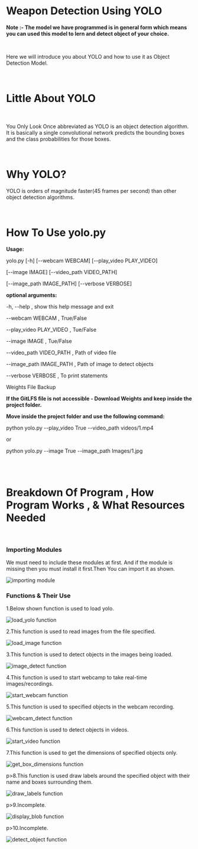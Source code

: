 # Weapon Detection Using YOLO
<p><b>Note :- The model we have programmed is in general form which means you can used this model to lern and detect object of your choice.</b></p>
<br />
<p>Here we will introduce you about YOLO and how to use it as Object Detection Model.</p>
<br />

<h1>Little About YOLO</h1>
<br />
<p>You Only Look Once abbreviated as YOLO is an object detection algorithm. It is basically a single convolutional network predicts the bounding boxes and the class probabilities for those boxes. </p>
<br />

<h1>Why YOLO?</h1>
<p>YOLO is orders of magnitude faster(45 frames per second) than other object detection algorithms.</p>
<br />

<h1>How To Use yolo.py</h1>
<p><b>Usage:</b></p>
<p> yolo.py [-h] [--webcam WEBCAM] [--play_video PLAY_VIDEO]</p>
<p>[--image IMAGE] [--video_path VIDEO_PATH]</p>
<p> [--image_path IMAGE_PATH] [--verbose VERBOSE]</p>
<p><b>optional arguments:</b></p>
<p>  -h, --help , show this help message and exit</p>
<p> --webcam WEBCAM , True/False</p>
<p> --play_video PLAY_VIDEO , Tue/False</p>
<p> --image IMAGE , Tue/False</p>
<p> --video_path VIDEO_PATH , Path of video file</p>
<p> --image_path IMAGE_PATH , Path of image to detect objects</p>
<p> --verbose VERBOSE , To print statements</p>
<p>Weights File Backup</p>
<p><b>If the GitLFS file is not accessible - Download Weights and keep inside the project folder.</b></p>
<p><b>Move inside the project folder and use the following command:</b></p>
<p>python yolo.py --play_video True --video_path videos/1.mp4</p>
<p>or</p>
</p>python yolo.py --image True --image_path Images/1.jpg</p>
<br /><br />

<h1> Breakdown Of Program , How Program Works , & What Resources Needed</h1>
<br />
<h3>Importing Modules</h3>
<p>We must need to include these modules at first. And if the module is missing then you must install it first.Then You can import it as shown.</p>
<img src=" " alt="importing module"/>
<br />

<h3>Functions & Their Use</h3>
<p>1.Below shown function is used to load yolo.</p>
<img src=" " alt="load_yolo function"/>

<p>2.This function is used to read images from the file specified.</p>
<img src=" " alt="load_image function"/>

<p>3.This function is used to detect objects in the images being loaded.</p>
<img src=" " alt="image_detect function"/>

<p>4.This function is used to start webcamp to take real-time images/recordings.</p>
<img src=" " alt="start_webcam function"/>

<p>5.This function is used to specified objects in the webcam recording.</p>
<img src=" " alt="webcam_detect function"/>

<p>6.This function is used to detect objects in videos.</p>
<img src=" " alt="start_video function"/>

<p>7.This function is used to get the dimensions of specified objects only.</p>
<img src=" " alt="get_box_dimensions function"/>

p>8.This function is used draw labels around the specified object with their name and boxes surrounding them.</p>
<img src=" " alt="draw_labels function"/>

p>9.Incomplete.</p>
<img src=" " alt="display_blob function"/>

p>10.Incomplete.</p>
<img src=" " alt="detect_object function"/>
